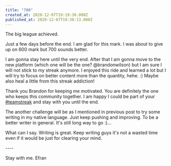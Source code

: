 ```yaml
---
title: "700"
created_at: 2020-12-07T19:19:30.000Z
published_at: 2020-12-07T19:38:13.000Z
---
```

The big league achieved. 

Just a few days before the end. I am glad for this mark. I was about to give up on 600 mark but 700 sounds better. 

I am gonna stay here until the very end. After that I am gonna move to the new platform (which one will be the one? @brandonwilson) but I am sure I will not stick to my streak anymore. I enjoyed this ride and learned a lot but I will try to focus on better content more than the quantity, hehe. :) Maybe also heal a little from this streak addiction! 

Thank you Brandon for keeping me motivated. You are definitely the one who keeps this community together. I am happy I could be part of your [#teamstreak](#teamstreak) and stay with you until the end.

The another challenge will be as I mentioned in previous post to try some writing in my native language. Just keep pushing and improving. To be a better writer in general. It's still long way to go :)...

What can I say. Writing is great. Keep writing guys it's not a wasted time even if it would be just for clearing your mind.

\----

Stay with me. Efran
